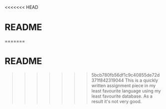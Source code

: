 <<<<<<< HEAD
# README #

=======
# README #

>>>>>>> 5bcb780fb56df1c9c40855de72d371f842319044
This is a quickly written assignment piece in my least favourite language using my least favourite database. As a result it's not very good.